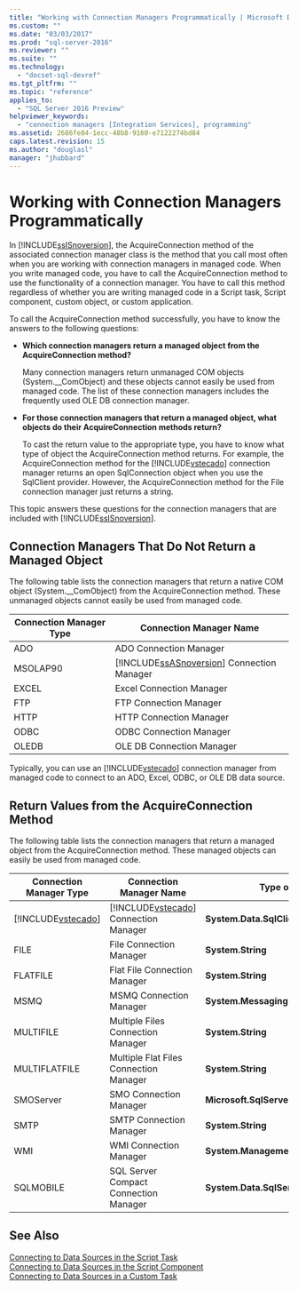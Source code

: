 ```yaml
---
title: "Working with Connection Managers Programmatically | Microsoft Docs"
ms.custom: ""
ms.date: "03/03/2017"
ms.prod: "sql-server-2016"
ms.reviewer: ""
ms.suite: ""
ms.technology: 
  - "docset-sql-devref"
ms.tgt_pltfrm: ""
ms.topic: "reference"
applies_to: 
  - "SQL Server 2016 Preview"
helpviewer_keywords: 
  - "connection managers [Integration Services], programming"
ms.assetid: 2686fe84-1ecc-48b8-9160-e7122274bd84
caps.latest.revision: 15
ms.author: "douglasl"
manager: "jhubbard"
---
```

# Working with Connection Managers Programmatically
  In [!INCLUDE[ssISnoversion](../advanced-analytics/r-services/includes/ssisnoversion-md.md)], the AcquireConnection method of the associated connection manager class is the method that you call most often when you are working with connection managers in managed code. When you write managed code, you have to call the AcquireConnection method to use the functionality of a connection manager. You have to call this method regardless of whether you are writing managed code in a Script task, Script component, custom object, or custom application.  
  
 To call the AcquireConnection method successfully, you have to know the answers to the following questions:  
  
-   **Which connection managers return a managed object from the AcquireConnection method?**  
  
     Many connection managers return unmanaged COM objects (System.__ComObject) and these objects cannot easily be used from managed code. The list of these connection managers includes the frequently used OLE DB connection manager.  
  
-   **For those connection managers that return a managed object, what objects do their AcquireConnection methods return?**  
  
     To cast the return value to the appropriate type, you have to know what type of object the AcquireConnection method returns. For example, the AcquireConnection method for the [!INCLUDE[vstecado](../analysis-services/data-mining/includes/vstecado-md.md)] connection manager returns an open SqlConnection object when you use the SqlClient provider. However, the AcquireConnection method for the File connection manager just returns a string.  
  
 This topic answers these questions for the connection managers that are included with [!INCLUDE[ssISnoversion](../advanced-analytics/r-services/includes/ssisnoversion-md.md)].  
  
## Connection Managers That Do Not Return a Managed Object  
 The following table lists the connection managers that return a native COM object (System.__ComObject) from the AcquireConnection method. These unmanaged objects cannot easily be used from managed code.  
  
|Connection Manager Type|Connection Manager Name|  
|-----------------------------|-----------------------------|  
|ADO|ADO Connection Manager|  
|MSOLAP90|[!INCLUDE[ssASnoversion](../analysis-services/includes/ssasnoversion-md.md)] Connection Manager|  
|EXCEL|Excel Connection Manager|  
|FTP|FTP Connection Manager|  
|HTTP|HTTP Connection Manager|  
|ODBC|ODBC Connection Manager|  
|OLEDB|OLE DB Connection Manager|  
  
 Typically, you can use an [!INCLUDE[vstecado](../analysis-services/data-mining/includes/vstecado-md.md)] connection manager from managed code to connect to an ADO, Excel, ODBC, or OLE DB data source.  
  
## Return Values from the AcquireConnection Method  
 The following table lists the connection managers that return a managed object from the AcquireConnection method. These managed objects can easily be used from managed code.  
  
|Connection Manager Type|Connection Manager Name|Type of Return Value|Additional Information|  
|-----------------------------|-----------------------------|--------------------------|----------------------------|  
|[!INCLUDE[vstecado](../analysis-services/data-mining/includes/vstecado-md.md)]|[!INCLUDE[vstecado](../analysis-services/data-mining/includes/vstecado-md.md)] Connection Manager|**System.Data.SqlClient.SqlConnection**||  
|FILE|File Connection Manager|**System.String**|Path to the file.|  
|FLATFILE|Flat File Connection Manager|**System.String**|Path to the file.|  
|MSMQ|MSMQ Connection Manager|**System.Messaging.MessageQueue**||  
|MULTIFILE|Multiple Files Connection Manager|**System.String**|Path to one of the files.|  
|MULTIFLATFILE|Multiple Flat Files Connection Manager|**System.String**|Path to one of the files.|  
|SMOServer|SMO Connection Manager|**Microsoft.SqlServer.Management.Smo.Server**||  
|SMTP|SMTP Connection Manager|**System.String**|For example: `SmtpServer=<server name>;UseWindowsAuthentication=True;EnableSsl=False;`|  
|WMI|WMI Connection Manager|**System.Management.ManagementScope**||  
|SQLMOBILE|SQL Server Compact Connection Manager|**System.Data.SqlServerCe.SqlCeConnection**||  
  
## See Also  
 [Connecting to Data Sources in the Script Task](../integration-services/extending-packages-scripting/task/connecting-to-data-sources-in-the-script-task.md)   
 [Connecting to Data Sources in the Script Component](../integration-services/extending-packages-scripting/data-flow-script-component/connecting-to-data-sources-in-the-script-component.md)   
 [Connecting to Data Sources in a Custom Task](../integration-services/extending-packages-custom-objects/task/connecting-to-data-sources-in-a-custom-task.md)  
  
  
